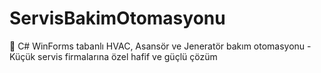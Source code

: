 # ServisBakimOtomasyonu
🔧 C# WinForms tabanlı HVAC, Asansör ve Jeneratör bakım otomasyonu - Küçük servis firmalarına özel hafif ve güçlü çözüm
